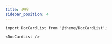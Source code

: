 ```yaml
---
title: 进程
sidebar_position: 4
---
```


```mdx-code-block
import DocCardList from '@theme/DocCardList';

<DocCardList />
```
